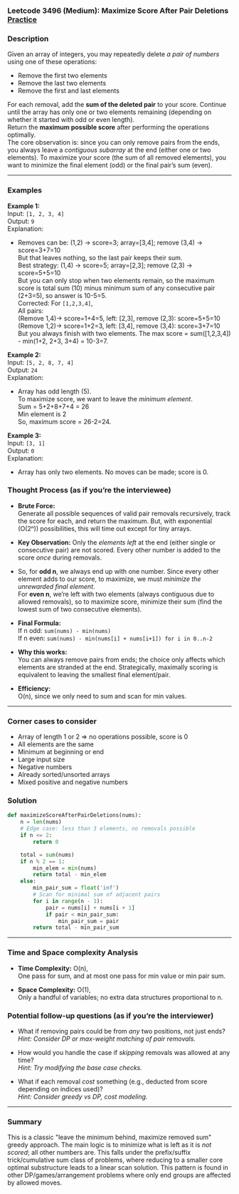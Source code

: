 ### Leetcode 3496 (Medium): Maximize Score After Pair Deletions [Practice](https://leetcode.com/problems/maximize-score-after-pair-deletions)

### Description  
Given an array of integers, you may repeatedly delete *a pair of numbers* using one of these operations:  
- Remove the first two elements  
- Remove the last two elements  
- Remove the first and last elements  

For each removal, add the **sum of the deleted pair** to your score. Continue until the array has only one or two elements remaining (depending on whether it started with odd or even length).  
Return the **maximum possible score** after performing the operations optimally.  
The core observation is: since you can only remove pairs from the ends, you always leave a *contiguous subarray* at the end (either one or two elements). To maximize your score (the sum of all removed elements), you want to minimize the final element (odd) or the final pair’s sum (even).

---

### Examples  

**Example 1:**  
Input: `[1, 2, 3, 4]`  
Output: `9`  
Explanation:  
- Removes can be: (1,2) → score=3; array=[3,4]; remove (3,4) → score=3+7=10  
  But that leaves nothing, so the last pair keeps their sum.  
  Best strategy: (1,4) → score=5; array=[2,3]; remove (2,3) → score=5+5=10  
  But you can only stop when two elements remain, so the maximum score is total sum (10) minus minimum sum of any consecutive pair (2+3=5), so answer is 10-5=5.    
  Corrected: For `[1,2,3,4]`,  
  All pairs:  
      (Remove 1,4)→ score=1+4=5, left: [2,3], remove (2,3): score=5+5=10  
      (Remove 1,2)→ score=1+2=3, left: [3,4], remove (3,4): score=3+7=10  
  But you always finish with two elements. The max score = sum([1,2,3,4]) - min(1+2, 2+3, 3+4) = 10-3=7.

**Example 2:**  
Input: `[5, 2, 8, 7, 4]`  
Output: `24`  
Explanation:  
- Array has odd length (5).  
  To maximize score, we want to leave the *minimum element*.  
  Sum = 5+2+8+7+4 = 26  
  Min element is 2  
  So, maximum score = 26-2=24.

**Example 3:**  
Input: `[3, 1]`  
Output: `0`  
Explanation:  
- Array has only two elements. No moves can be made; score is 0.


### Thought Process (as if you’re the interviewee)  
- **Brute Force:**  
  Generate all possible sequences of valid pair removals recursively, track the score for each, and return the maximum. But, with exponential (O(2ⁿ)) possibilities, this will time out except for tiny arrays.

- **Key Observation:** Only the *elements left* at the end (either single or consecutive pair) are not scored. Every other number is added to the score *once* during removals.

- So, for **odd n**, we always end up with one number. Since every other element adds to our score, to maximize, we must *minimize the unrewarded final element*.  
  For **even n**, we’re left with two elements (always contiguous due to allowed removals), so to maximize score, minimize their sum (find the lowest sum of two consecutive elements).

- **Final Formula:**  
  If n odd: `sum(nums) - min(nums)`  
  If n even: `sum(nums) - min(nums[i] + nums[i+1]) for i in 0..n-2`

- **Why this works:**  
  You can always remove pairs from ends; the choice only affects which elements are stranded at the end. Strategically, maximally scoring is equivalent to leaving the smallest final element/pair.

- **Efficiency:**  
  O(n), since we only need to sum and scan for min values.

---

### Corner cases to consider  
- Array of length 1 or 2 ⇒ no operations possible, score is 0  
- All elements are the same  
- Minimum at beginning or end  
- Large input size  
- Negative numbers  
- Already sorted/unsorted arrays  
- Mixed positive and negative numbers


### Solution

```python
def maximizeScoreAfterPairDeletions(nums):
    n = len(nums)
    # Edge case: less than 3 elements, no removals possible
    if n <= 2:
        return 0

    total = sum(nums)
    if n % 2 == 1:
        min_elem = min(nums)
        return total - min_elem
    else:
        min_pair_sum = float('inf')
        # Scan for minimal sum of adjacent pairs
        for i in range(n - 1):
            pair = nums[i] + nums[i + 1]
            if pair < min_pair_sum:
                min_pair_sum = pair
        return total - min_pair_sum
```

---

### Time and Space complexity Analysis  

- **Time Complexity:** O(n),  
    One pass for sum, and at most one pass for min value or min pair sum.

- **Space Complexity:** O(1),  
    Only a handful of variables; no extra data structures proportional to n.


### Potential follow-up questions (as if you’re the interviewer)  

- What if removing pairs could be from *any* two positions, not just ends?  
  *Hint: Consider DP or max-weight matching of pair removals.*

- How would you handle the case if *skipping* removals was allowed at any time?  
  *Hint: Try modifying the base case checks.*

- What if each removal *cost* something (e.g., deducted from score depending on indices used)?  
  *Hint: Consider greedy vs DP, cost modeling.*

---

### Summary
This is a classic "leave the minimum behind, maximize removed sum" greedy approach. The main logic is to minimize what is left as it is *not scored*; all other numbers are. This falls under the prefix/suffix trick/cumulative sum class of problems, where reducing to a smaller core optimal substructure leads to a linear scan solution. This pattern is found in other DP/games/arrangement problems where only end groups are affected by allowed moves.